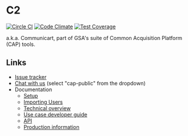 # C2

[![Circle CI](https://circleci.com/gh/18F/C2.svg?style=svg)](https://circleci.com/gh/18F/C2) [![Code Climate](https://codeclimate.com/github/18F/C2/badges/gpa.svg)](https://codeclimate.com/github/18F/C2) [![Test Coverage](https://codeclimate.com/github/18F/C2/badges/coverage.svg)](https://codeclimate.com/github/18F/C2)

a.k.a. Communicart, part of GSA's suite of Common Acquisition Platform (CAP) tools.

## Links

* [Issue tracker](https://www.pivotaltracker.com/n/projects/1149728)
* [Chat with us](https://chat.18f.gov/) (select "cap-public" from the dropdown)
* Documentation
    * [Setup](doc/setup.md)
    * [Importing Users](doc/import_users.md)
    * [Technical overview](doc/overview.md)
    * [Use case developer guide](doc/use_case_development.md)
    * [API](doc/api.md)
    * [Production information](doc/production.md)
